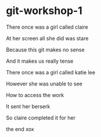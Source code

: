# git-workshop-1

There once was a girl called claire

At her screen all she did was stare

Because this git makes no sense

And it makes us really tense


There once was a girl called katie lee

However she was unable to see

How to access the work

It sent her berserk 

So claire completed it for her

the end xox